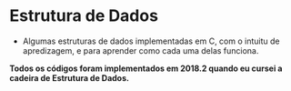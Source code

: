 # Estrutura de Dados

- Algumas estruturas de dados implementadas em C, com o intuitu de apredizagem, e para aprender como cada uma delas funciona.




**Todos os códigos foram implementados em 2018.2 quando eu cursei a cadeira de Estrutura de Dados.**
